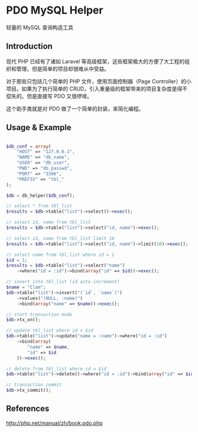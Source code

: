 # PDO MySQL Helper

轻量的 MySQL 查询构造工具

## Introduction

现代 PHP 已经有了诸如 Laravel 等高级框架，这些框架极大的方便了大工程的组织和管理，但是简单的项目却很难从中受益。

对于那些只包括几个简单的 PHP 文件，使用页面控制器（Page Controller）的小项目。如果为了执行简单的 CRUD，引入重量级的框架带来的项目复杂度是得不偿失的。但是直接写 PDO 又很啰嗦。

这个助手类就是对 PDO 做了一个简单的封装，来简化编程。



## Usage & Example

```php

$db_conf = array(
    "HOST" => "127.0.0.1",
    "NAME" => "db_name",
    "USER" => "db_user",
    "PWD" => "db_passwd",
    "PORT" => "3306",
    "PREFIX" => "tbl_"
);

$db = db_helper($db_conf);

// select * from tbl_list
$results = $db->table("list")->select()->exec();

// select id, name from tbl_list
$results = $db->table("list")->select("id, name")->exec();

// select id, name from tbl_list limit 10
$results = $db->table("list")->select("id, name")->limit(10)->exec();

// select name from tbl_list where id = 1
$id = 1;
$results = $db->table("list")->select("name")
    ->where("id = :id")->bind(array("id" => $id))->exec();

// insert into tbl_list (id auto increment)
$name = "Clam";
$db->table("list")->insert("(`id`, `name`)")
    ->values("(NULL, :name)")
    ->bind(array("name" => $name))->exec();

// start transaction mode
$db->tx_on();

// update tbl_list where id = $id
$db->table("list")->update("name = :name")->where("id = :id")
    ->bind(array(
        "name" => $name,
        "id" => $id
    ))->exec();

// delete from tbl_list where id = $id
$db->table("list")->delete()->where("id = :id")->bind(array("id" => $id))->exec();

// transaction commit
$db->tx_commit();

```



## References

http://php.net/manual/zh/book.pdo.php

